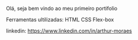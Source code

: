 Olá, seja bem vindo ao meu primeiro portifolio

Ferramentas ultilizadas:
HTML
CSS
Flex-box

linkedin:
https://www.linkedin.com/in/arthur-moraes
